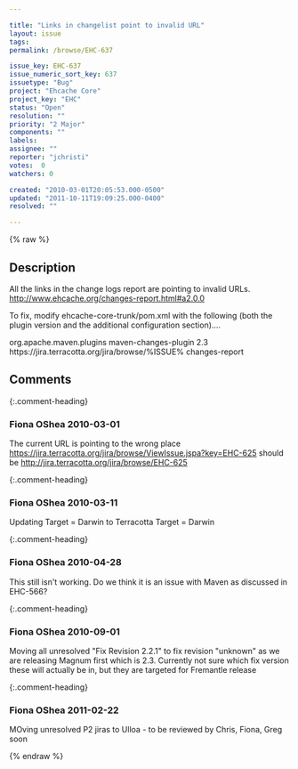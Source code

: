 ```yaml
---

title: "Links in changelist point to invalid URL"
layout: issue
tags: 
permalink: /browse/EHC-637

issue_key: EHC-637
issue_numeric_sort_key: 637
issuetype: "Bug"
project: "Ehcache Core"
project_key: "EHC"
status: "Open"
resolution: ""
priority: "2 Major"
components: ""
labels: 
assignee: ""
reporter: "jchristi"
votes:  0
watchers: 0

created: "2010-03-01T20:05:53.000-0500"
updated: "2011-10-11T19:09:25.000-0400"
resolved: ""

---
```




{% raw %}



## Description

<div markdown="1" class="description">

All the links in the change logs report are pointing to invalid URLs.   
http://www.ehcache.org/changes-report.html#a2.0.0

To fix, modify ehcache-core-trunk/pom.xml with the following (both the plugin version and the additional configuration section).... 

<!--Manual Changelist --> 
<plugin> 
<groupId>org.apache.maven.plugins</groupId> 
<artifactId>maven-changes-plugin</artifactId> 
<version>2.3</version> 
<configuration> 
<issueLinkTemplatePerSystem> 
<default>https://jira.terracotta.org/jira/browse/%ISSUE%</default> 
</issueLinkTemplatePerSystem> 
</configuration> 
<reportSets> 
<reportSet> 
<reports> 
<report>changes-report</report> 
</reports> 
</reportSet> 
</reportSets> 
</plugin>



</div>

## Comments


{:.comment-heading}
### **Fiona OShea** <span class="date">2010-03-01</span>

<div markdown="1" class="comment">

The current URL is pointing to the wrong place
https://jira.terracotta.org/jira/browse/ViewIssue.jspa?key=EHC-625
should be 
http://jira.terracotta.org/jira/browse/EHC-625

</div>


{:.comment-heading}
### **Fiona OShea** <span class="date">2010-03-11</span>

<div markdown="1" class="comment">

Updating Target = Darwin to Terracotta Target = Darwin

</div>


{:.comment-heading}
### **Fiona OShea** <span class="date">2010-04-28</span>

<div markdown="1" class="comment">

This still isn't working. Do we think it is an issue with Maven as discussed in EHC-566?

</div>


{:.comment-heading}
### **Fiona OShea** <span class="date">2010-09-01</span>

<div markdown="1" class="comment">

Moving all unresolved "Fix Revision 2.2.1" to fix revision "unknown" as we are releasing Magnum first which is 2.3. Currently not sure which fix version these will actually be in, but they are targeted for Fremantle release

</div>


{:.comment-heading}
### **Fiona OShea** <span class="date">2011-02-22</span>

<div markdown="1" class="comment">

MOving unresolved P2 jiras to Ulloa - to be reviewed by Chris, Fiona, Greg soon

</div>



{% endraw %}
